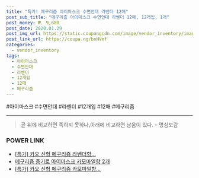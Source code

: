 ```yaml
--- 
title: "특가! 메구리즘 아이마스크 수면안대 라벤더 12매" 
post_sub_title: "메구리즘 아이마스크 수면안대 라벤더 12매, 12개입, 1개" 
post_money: ₩. 9,680 
post_date: 2020.01.29 
post_img_url: https://static.coupangcdn.com/image/vendor_inventory/images/2018/12/17/9/6/4b2e19f3-b07d-45a9-8f36-31e0726b3cb5.jpg 
post_link_url: https://coupa.ng/bnHVmf 
categories: 
  - vendor_inventory 
tags: 
  - 아이마스크 
  - 수면안대 
  - 라벤더 
  - 12개입 
  - 12매 
  - 메구리즘 
--- 
```

  #아이마스크 #수면안대 #라벤더 #12개입 #12매 #메구리즘 
<hr> 

> 곧 위에 비교하면 족하지 못하나,아래에 비교하면 남음이 있다. – 명심보감 


### POWER LINK

* <a href="https://blog.naver.com/santokki14/221789388280" target="_blank">[특가] 카오 신형 메구리즘 라벤더향...</a>
* <a href="https://blog.naver.com/fasyy4321/221790348637" target="_blank">메구리즘 증기로 아이마스크 카모마일향 2개</a>
* <a href="https://blog.naver.com/sakai111/221790770453" target="_blank">[특가] 카오 신형 메구리즘 카모마일향...</a>
